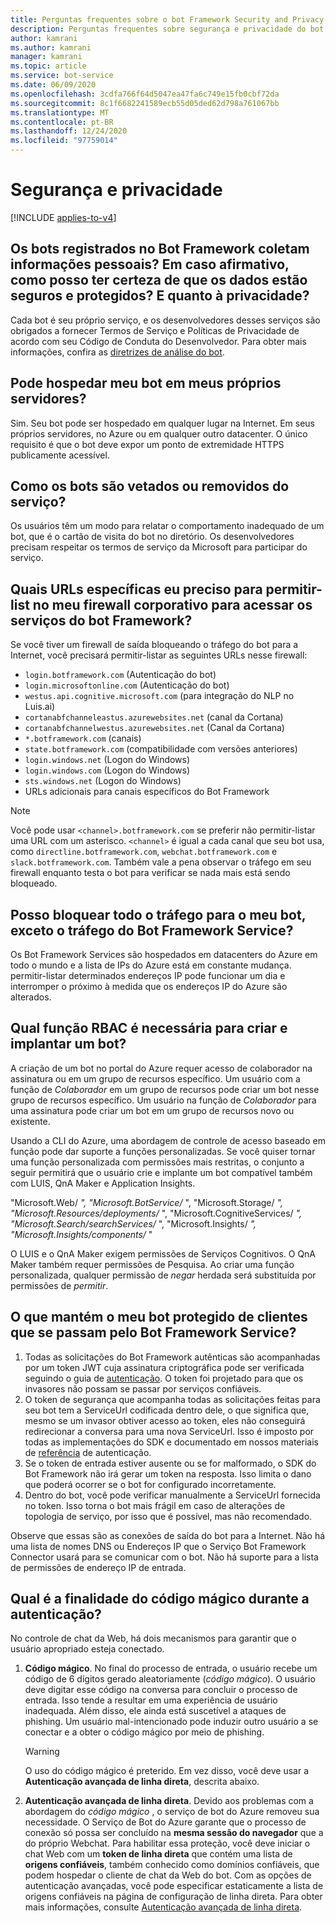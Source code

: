 ```yaml
---
title: Perguntas frequentes sobre o bot Framework Security and Privacy-serviço bot
description: Perguntas frequentes sobre segurança e privacidade do bot Framework.
author: kamrani
ms.author: kamrani
manager: kamrani
ms.topic: article
ms.service: bot-service
ms.date: 06/09/2020
ms.openlocfilehash: 3cdfa766f64d5047ea47fa6c749e15fb0cbf72da
ms.sourcegitcommit: 8c1f6682241589ecb55d05ded62d798a761067bb
ms.translationtype: MT
ms.contentlocale: pt-BR
ms.lasthandoff: 12/24/2020
ms.locfileid: "97759014"
---
```

# <a name="security-and-privacy"></a>Segurança e privacidade

[!INCLUDE [applies-to-v4](includes/applies-to-v4-current.md)]

<!-- Attention writers!!
     1 - This article contains FAQs regarding Bot Framework security and privacy.
     1 - When you create a new FAQ, please add the related link to the proper section in bot-service-resources-bot-framework-faq.md.-->

## <a name="do-the-bots-registered-with-the-bot-framework-collect-personal-information-if-yes-how-can-i-be-sure-the-data-is-safe-and-secure-what-about-privacy"></a>Os bots registrados no Bot Framework coletam informações pessoais? Em caso afirmativo, como posso ter certeza de que os dados estão seguros e protegidos? E quanto à privacidade?

Cada bot é seu próprio serviço, e os desenvolvedores desses serviços são obrigados a fornecer Termos de Serviço e Políticas de Privacidade de acordo com seu Código de Conduta do Desenvolvedor. Para obter mais informações, confira as [diretrizes de análise do bot](bot-service-review-guidelines.md).

## <a name="can-i-host-my-bot-on-my-own-servers"></a>Pode hospedar meu bot em meus próprios servidores?
Sim. Seu bot pode ser hospedado em qualquer lugar na Internet. Em seus próprios servidores, no Azure ou em qualquer outro datacenter. O único requisito é que o bot deve expor um ponto de extremidade HTTPS publicamente acessível.

## <a name="how-do-you-ban-or-remove-bots-from-the-service"></a>Como os bots são vetados ou removidos do serviço?

Os usuários têm um modo para relatar o comportamento inadequado de um bot, que é o cartão de visita do bot no diretório. Os desenvolvedores precisam respeitar os termos de serviço da Microsoft para participar do serviço.

## <a name="which-specific-urls-do-i-need-to-allow-list-in-my-corporate-firewall-to-access-bot-framework-services"></a>Quais URLs específicas eu preciso para permitir-list no meu firewall corporativo para acessar os serviços do bot Framework?

Se você tiver um firewall de saída bloqueando o tráfego do bot para a Internet, você precisará permitir-listar as seguintes URLs nesse firewall:

- `login.botframework.com` (Autenticação do bot)
- `login.microsoftonline.com` (Autenticação do bot)
- `westus.api.cognitive.microsoft.com` (para integração do NLP no Luis.ai)
- `cortanabfchanneleastus.azurewebsites.net` (canal da Cortana)
- `cortanabfchannelwestus.azurewebsites.net` (Canal da Cortana)
- `*.botframework.com` (canais)
- `state.botframework.com` (compatibilidade com versões anteriores)
- `login.windows.net` (Logon do Windows)
- `login.windows.com` (Logon do Windows)
- `sts.windows.net` (Logon do Windows)
- URLs adicionais para canais específicos do Bot Framework

> [!NOTE]
> Você pode usar `<channel>.botframework.com` se preferir não permitir-listar uma URL com um asterisco. `<channel>` é igual a cada canal que seu bot usa, como `directline.botframework.com`, `webchat.botframework.com` e `slack.botframework.com`. Também vale a pena observar o tráfego em seu firewall enquanto testa o bot para verificar se nada mais está sendo bloqueado.

## <a name="can-i-block-all-traffic-to-my-bot-except-traffic-from-the-bot-framework-service"></a>Posso bloquear todo o tráfego para o meu bot, exceto o tráfego do Bot Framework Service?

Os Bot Framework Services são hospedados em datacenters do Azure em todo o mundo e a lista de IPs do Azure está em constante mudança. permitir-listar determinados endereços IP pode funcionar um dia e interromper o próximo à medida que os endereços IP do Azure são alterados.

## <a name="which-rbac-role-is-required-to-create-and-deploy-a-bot"></a>Qual função RBAC é necessária para criar e implantar um bot?

A criação de um bot no portal do Azure requer acesso de colaborador na assinatura ou em um grupo de recursos específico. Um usuário com a função de *Colaborador* em um grupo de recursos pode criar um bot nesse grupo de recursos específico. Um usuário na função de *Colaborador* para uma assinatura pode criar um bot em um grupo de recursos novo ou existente.

Usando a CLI do Azure, uma abordagem de controle de acesso baseado em função pode dar suporte a funções personalizadas. Se você quiser tornar uma função personalizada com permissões mais restritas, o conjunto a seguir permitirá que o usuário crie e implante um bot compatível também com LUIS, QnA Maker e Application Insights.

  "Microsoft.Web/ *", "Microsoft.BotService/* ", "Microsoft.Storage/ *", "Microsoft.Resources/deployments/* ", "Microsoft.CognitiveServices/ *", "Microsoft.Search/searchServices/* ", "Microsoft.Insights/ *", "Microsoft.Insights/components/* "

O LUIS e o QnA Maker exigem permissões de Serviços Cognitivos. O QnA Maker também requer permissões de Pesquisa. Ao criar uma função personalizada, qualquer permissão de *negar* herdada será substituída por permissões de *permitir*.

## <a name="what-keeps-my-bot-secure-from-clients-impersonating-the-bot-framework-service"></a>O que mantém o meu bot protegido de clientes que se passam pelo Bot Framework Service?

1. Todas as solicitações do Bot Framework autênticas são acompanhadas por um token JWT cuja assinatura criptográfica pode ser verificada seguindo o guia de [autenticação](rest-api/bot-framework-rest-connector-authentication.md). O token foi projetado para que os invasores não possam se passar por serviços confiáveis.
2. O token de segurança que acompanha todas as solicitações feitas para seu bot tem a ServiceUrl codificada dentro dele, o que significa que, mesmo se um invasor obtiver acesso ao token, eles não conseguirá redirecionar a conversa para uma nova ServiceUrl. Isso é imposto por todas as implementações do SDK e documentado em nossos materiais de [referência](rest-api/bot-framework-rest-connector-authentication.md#bot-to-connector&preserve-view=true) de autenticação.
3. Se o token de entrada estiver ausente ou se for malformado, o SDK do Bot Framework não irá gerar um token na resposta. Isso limita o dano que poderá ocorrer se o bot for configurado incorretamente.
4. Dentro do bot, você pode verificar manualmente a ServiceUrl fornecida no token. Isso torna o bot mais frágil em caso de alterações de topologia de serviço, por isso que é possível, mas não recomendado.

Observe que essas são as conexões de saída do bot para a Internet. Não há uma lista de nomes DNS ou Endereços IP que o Serviço Bot Framework Connector usará para se comunicar com o bot. Não há suporte para a lista de permissões de endereço IP de entrada.

## <a name="what-is-the-purpose-of-the-magic-code-during-authentication"></a>Qual é a finalidade do código mágico durante a autenticação?

No controle de chat da Web, há dois mecanismos para garantir que o usuário apropriado esteja conectado.

1. **Código mágico**. No final do processo de entrada, o usuário recebe um código de 6 dígitos gerado aleatoriamente (*código mágico*). O usuário deve digitar esse código na conversa para concluir o processo de entrada. Isso tende a resultar em uma experiência de usuário inadequada. Além disso, ele ainda está suscetível a ataques de phishing. Um usuário mal-intencionado pode induzir outro usuário a se conectar e a obter o código mágico por meio de phishing.

    >[!WARNING]
    > O uso do código mágico é preterido. Em vez disso, você deve usar a **Autenticação avançada de linha direta**, descrita abaixo.

1. **Autenticação avançada de linha direta**. Devido aos problemas com a abordagem do *código mágico* , o serviço de bot do Azure removeu sua necessidade. O Serviço de Bot do Azure garante que o processo de conexão só possa ser concluído na **mesma sessão do navegador** que a do próprio Webchat.
Para habilitar essa proteção, você deve iniciar o chat Web com um **token de linha direta** que contém uma lista de **origens confiáveis**, também conhecido como domínios confiáveis, que podem hospedar o cliente de chat da Web do bot. Com as opções de autenticação avançadas, você pode especificar estaticamente a lista de origens confiáveis na página de configuração de linha direta. Para obter mais informações, consulte [Autenticação avançada de linha direta](v4sdk/bot-builder-security-enhanced.md).
